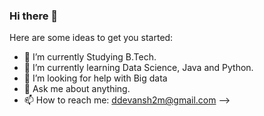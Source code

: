 ### Hi there 👋

Here are some ideas to get you started:

- 🔭 I’m currently Studying B.Tech. 
- 🌱 I’m currently learning Data Science, Java and Python.
- 🤔 I’m looking for help with Big data
- 💬 Ask me about anything.
- 📫 How to reach me: ddevansh2m@gmail.com
-->
